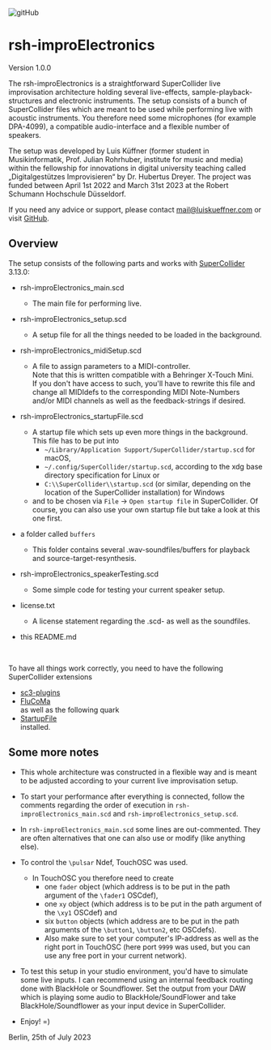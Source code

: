 ![gitHub](https://github.com/user4-33/rsh-improElectronics/assets/119926454/a0020673-daae-412c-a304-e01612e475a8)
# rsh-improElectronics

Version 1.0.0

The rsh-improElectronics is a straightforward SuperCollider live improvisation architecture holding several live-effects, sample-playback-structures and electronic instruments. The setup consists of a bunch of SuperCollider files which are meant to be used while performing live with acoustic instruments. You therefore need some microphones (for example DPA-4099), a compatible audio-interface and a flexible number of speakers.

The setup was developed by Luis Küffner (former student in Musikinformatik, Prof. Julian Rohrhuber, institute for music and media) within the fellowship for innovations in digital university teaching called „Digitalgestützes Improvisieren“ by Dr. Hubertus Dreyer. The project was funded between April 1st 2022 and March 31st 2023 at the Robert Schumann Hochschule Düsseldorf.

If you need any advice or support, please contact mail@luiskueffner.com or visit [GitHub](https://github.com/user4-33/rsh-improElectronics). 

## Overview
The setup consists of the following parts and works with [SuperCollider](https://supercollider.github.io/) 3.13.0:

- rsh-improElectronics_main.scd
  - The main file for performing live.

- rsh-improElectronics_setup.scd
  - A setup file for all the things needed to be loaded in the background.

- rsh-improElectronics_midiSetup.scd
  - A file to assign parameters to a MIDI-controller. <br>
  Note that this is written compatible with a Behringer X-Touch Mini. <br>
  If you don't have access to such, you'll have to rewrite this file and change all MIDIdefs to the corresponding MIDI Note-Numbers and/or MIDI channels as well as the feedback-strings if desired.

- rsh-improElectronics_startupFile.scd
  - A startup file which sets up even more things in the background. This file has to be put into
    - `~/Library/Application Support/SuperCollider/startup.scd` for macOS,
    - `~/.config/SuperCollider/startup.scd`, according to the xdg base directory specification for Linux or
    - `C:\\SuperCollider\\startup.scd` (or similar, depending on the location of the SuperCollider installation) for Windows
  - and to be chosen via `File` -> `Open startup file` in SuperCollider. Of course, you can also use your own startup file but take a look at this one first.

- a folder called `buffers`
  - This folder contains several .wav-soundfiles/buffers for playback and source-target-resynthesis.

- rsh-improElectronics_speakerTesting.scd
  - Some simple code for testing your current speaker setup.

- license.txt
  - A license statement regarding the .scd- as well as the soundfiles.

- this README.md

<br>

To have all things work correctly, you need to have the following SuperCollider extensions
- [sc3-plugins](https://github.com/supercollider/sc3-plugins/releases)
- [FluCoMa](https://github.com/flucoma/flucoma-sc/releases/latest) <br> 
as well as the following quark <br> 
- [StartupFile](https://github.com/aiberlin/StartupFile) <br>
installed.





## Some more notes
- This whole architecture was constructed in a flexible way and is meant to be adjusted according to your current live improvisation setup.

- To start your performance after everything is connected, follow the comments regarding the order of execution in `rsh-improElectronics_main.scd` and `rsh-improElectronics_setup.scd`.

- In `rsh-improElectronics_main.scd` some lines are out-commented. They are often alternatives that one can also use or modify (like anything else).

- To control the `\pulsar` Ndef, TouchOSC was used.
  - In TouchOSC you therefore need to create
    - one `fader` object (which address is to be put in the path argument of the `\fader1` OSCdef),
    - one `xy` object (which address is to be put in the path argument of the `\xy1` OSCdef) and
    - six `button` objects (which address are to be put in the path arguments of the `\button1`, `\button2`, etc OSCdefs).
	- Also make sure to set your computer's IP-address as well as the right port in TouchOSC (here port `9999` was used, but you can use any free port in your current network).

- To test this setup in your studio environment, you'd have to simulate some live inputs. I can recommend using an internal feedback routing done with BlackHole or Soundflower. Set the output from your DAW which is playing some audio to BlackHole/SoundFlower and take BlackHole/Soundflower as your input device in SuperCollider.

- Enjoy! =)





Berlin, 25th of July 2023

